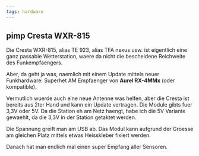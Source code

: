 ```yaml
---
tags: hardware
---
```

## pimp Cresta WXR-815
Die Cresta WXR-815, alias TE 923, alias TFA nexus usw. ist eigentlich eine ganz passable Wetterstation, waere da nicht die bescheidene Reichweite des Funkempfaengers.

Aber, da geht ja was, naemlich mit einem Update mittels neuer Funkhardware: Superhet AM Empfaenger von **Aurel RX-4MMx** (oder kompatible).

Vermutlich wuerde auch eine neue Antenne was helfen, aber die Cresta ist bereits aus 2ter Hand und kann ein Update vertragen. Die Module gibts fuer 3,3V oder 5V. Da die Station eh am Netz haengt, habe ich die 5V Variante gewaehlt, da die 3,3V in der Station getaktet werden.

Die Spannung greift man am USB ab. Das Modul kann aufgrund der Groesse am gleichen Platz mittels etwas Heisskleber fixiert werden.

Danach hat man endlich mal einen super Empfang aller Sensoren.
